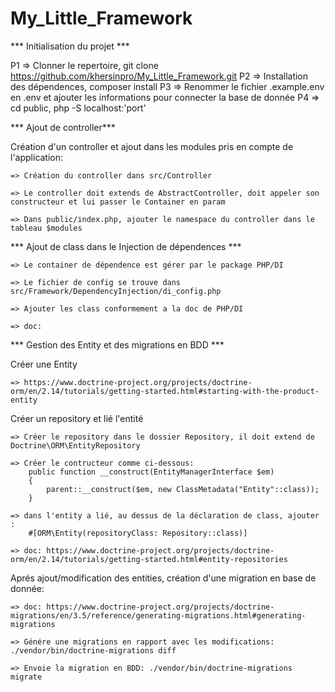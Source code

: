 # My_Little_Framework

*** Initialisation du projet ***

P1 => Clonner le repertoire, git clone https://github.com/khersinpro/My_Little_Framework.git
P2 => Installation des dépendences, composer install
P3 => Renommer le fichier .example.env en .env et ajouter les informations pour connecter la base de donnée
P4 => cd public, php -S localhost:'port'

*** Ajout de controller***

Création d'un controller et ajout dans les modules pris en compte de l'application:

    => Création du controller dans src/Controller
    
    => Le controller doit extends de AbstractController, doit appeler son constructeur et lui passer le Container en param
    
    => Dans public/index.php, ajouter le namespace du controller dans le tableau $modules

*** Ajout de class dans le Injection de dépendences ***

    => Le container de dépendence est gérer par le package PHP/DI
    
    => Le fichier de config se trouve dans src/Framework/DependencyInjection/di_config.php
    
    => Ajouter les class conformement a la doc de PHP/DI
    
    => doc: 

*** Gestion des Entity et des migrations en BDD ***

Créer une Entity

    => https://www.doctrine-project.org/projects/doctrine-orm/en/2.14/tutorials/getting-started.html#starting-with-the-product-entity
    
Créer un repository et lié l'entité

    => Créer le repository dans le dossier Repository, il doit extend de Doctrine\ORM\EntityRepository
    
    => Créer le contructeur comme ci-dessous:
        public function __construct(EntityManagerInterface $em)
        {
            parent::__construct($em, new ClassMetadata("Entity"::class));
        }
        
    => dans l'entity a lié, au dessus de la déclaration de class, ajouter :
        #[ORM\Entity(repositoryClass: Repository::class)]  
        
    => doc: https://www.doctrine-project.org/projects/doctrine-orm/en/2.14/tutorials/getting-started.html#entity-repositories
    
Aprés ajout/modification des entities, création d'une migration en base de donnée:

    => doc: https://www.doctrine-project.org/projects/doctrine-migrations/en/3.5/reference/generating-migrations.html#generating-migrations
    
    => Génére une migrations en rapport avec les modifications: ./vendor/bin/doctrine-migrations diff
    
    => Envoie la migration en BDD: ./vendor/bin/doctrine-migrations migrate
    
